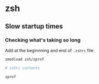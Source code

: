 # zsh

## Slow startup times

### Checking what's taking so long

Add at the beginnning and end of `.zshrc` file:

```sh
zmodload zsh/zprof

# zshrc contents

zprof
```